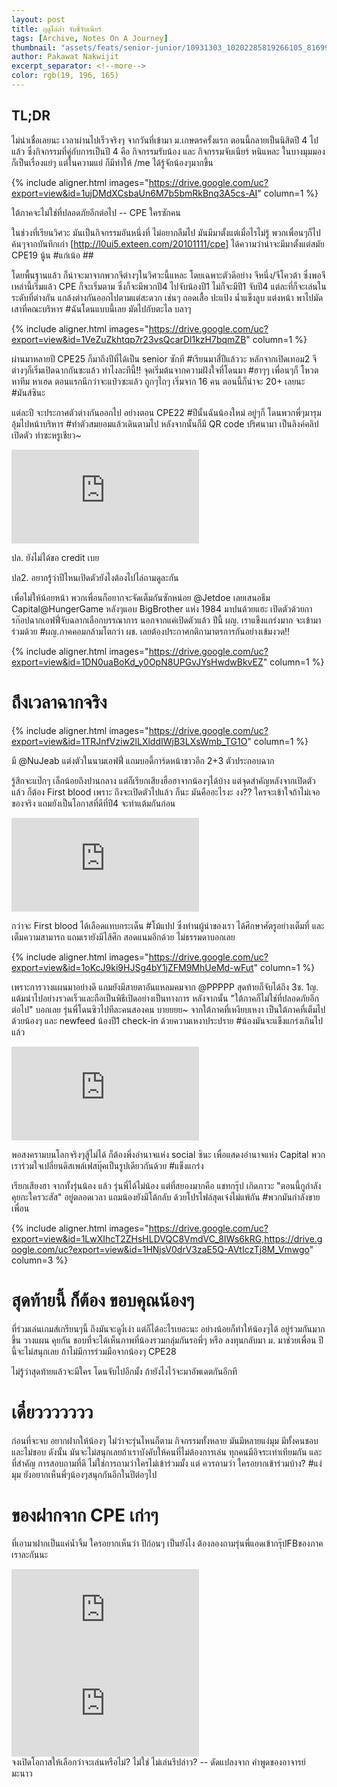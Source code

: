 ```yaml
---
layout: post
title: ฤดูไล่ล่า จับชี่จับเนียร์
tags: [Archive, Notes On A Journey]
thumbnail: "assets/feats/senior-junior/10931303_10202285819266105_8169992141538526570_n.jpg"
author: Pakawat Nakwijit
excerpt_separator: <!--more-->
color: rgb(19, 196, 165)
---
```


## TL;DR

ไม่น่าเชื่อเลยนะ เวลาผ่านไปเร็วจริงๆ จากวันที่เข้ามา ม.เกษตรครั้งแรก ตอนนี้กลายเป็นนิสิตปี 4 ไปแล้ว ซึ่งกิจกรรมที่คู่กับการเป็นปี 4 คือ กิจกรรมรับน้อง และ กิจกรรมจับเนียร์ หนิแหละ ในบางมุมมองก็เป็นเรื่องแย่ๆ แต่ในความแย่ ก็มีทำให้ /me ได้รู้จักน้องๆมากขึ้น 
<!--more-->


{% include aligner.html images="https://drive.google.com/uc?export=view&id=1ujDMdXCsbaUn6M7b5bmRkBnq3A5cs-AI" column=1 %}

<div class="blockquote">
ใต้ภาคจะไม่ใช่ที่ปลอดภัยอีกต่อไป -- CPE ใครซักคน
</div>

ในช่วงที่เรียนวิศวะ มันเป็นกิจกรรมอันหนึ่งที่ ไม่อยากลืมไป มันมีมาตั้งแต่เมื่อไรไม่รู้ พวกเพื่อนๆก็ไปค้นๆจากบันทึกเก่า [http://l0ui5.exteen.com/20101111/cpe] ได้ความว่าน่าจะมีมาตั้งแต่สมัย CPE19 นู้น <span class="tag-en">#แก่เน้อ</span> ##

โดยพื้นฐานแล้ว ก็น่าจะมาจากพวกจีต่างๆในวิศวะนี้แหละ โดยเฉพาะตัวดีอย่าง จีหนึ่ง/จีโควต้า ซึ่งพอจีเหล่านี้เริ่มแล้ว CPE ก็จะเริ่มตาม ซึ่งก็จะมีพวกปี4 ไปจับน้องปี1 ไม่ก็จะมีปี1 จับปี4 แต่ละที่ก็จะเล่นในระดับที่ต่างกัน แกล้งต่างกันออกไปตามแต่สะดวก เช่นๆ ถอดเสื้อ ปะแป้ง น้ำแข็งลูบ แต่งหน้า พาไปมัดเสาที่คณะบริหาร <span class="tag-en">#ฉันโดนแบบนี้เลย</span> มัดไปกับตะไล บลาๆ

{% include aligner.html images="https://drive.google.com/uc?export=view&id=1VeZuZkhtqp7r23vsQcarDl1kzH7bqmZB" column=1 %}

ผ่านมาหลายปี CPE25 ก็มาถึงปีที่ได้เป็น senior ซักที <span class="tag-en">#เรียนมาสี่ปีแล้ววะ</span> หลักจากเปิดเทอม2 จีต่างๆก็เริ่มเปิดฉากกันซะแล้ว ทำไงละทีนี้!! จุดเริ่มต้นจากความฝังใจที่โดนมา <span class="tag-en">#ฮาๆๆ</span> เพื่อนๆก็ โหวต หาทีม หาเฮด ตอนแรกนึกว่าจะแป๋วซะแล้ว ถูกๆไถๆ เริ่มจาก 16 คน ตอนนี้ก็น่าจะ 20+ เลยนะ <span class="tag-en">#มันส์ซินะ</span>

แต่ละปี จะประกาศตัวต่างกันออกไป อย่างตอน CPE22 <span class="tag-en">#ปีนั้นฉันน้องใหม่</span> อยู่ๆก็ โดนพวกพี่ๆมารุม อุ้มไปหน้าบริหาร <span class="tag-en">#ทำตัวสมยอมแล้วเดินตามไป</span> หลังจากนั้นก็มี QR code ปริศนามา เป็นลิงค์คลิปเปิดตัว ทำซะหรูเชียว~

<div class="video-container">
    <iframe class="video" src="https://www.youtube.com/embed/W8j2mvztens" frameborder="0" scrolling="no" webkitAllowFullScreen mozallowfullscreen allowFullScreen></iframe>
</div>

ปล. ยังไม่ได้ขอ credit เบย

ปล2. อยากรู้ว่าปีไหนเปิดตัวยังไงต้องไปไล่ถามดูละกัน

เพื่อไม่ให้น้อยหน้า พวกเพื่อนก็อยากจะจัดเต็มกันซักหน่อย @Jetdoe เลยเสนอธีม Capital@HungerGame หลังๆแอบ BigBrother แห่ง 1984 มาปนด้วยแฮะ เปิดตัวด้วยการก๊อปฉากเอฟฟี่จับฉลากเลือกบรรณาการ นอกจากแค่เปิดตัวแล้ว ปีนี้ ผญ. เราแข็งแกร่งมาก จะเข้ามาร่วมด้วย <span class="tag-en">#ผญ</span>.ภาคคอมกล้ามโตกว่า ผช. เลยต้องประกาศกติกามาตรการกันอย่างเข้มงวด!!

{% include aligner.html images="https://drive.google.com/uc?export=view&id=1DN0uaBoKd_y0OpN8UPGvJYsHwdwBkvEZ" column=1 %}

# ถึงเวลาฉากจริง

{% include aligner.html images="https://drive.google.com/uc?export=view&id=1TRJnfVziw2lLXlddIWjB3LXsWmb_TG1O" column=1 %}

มี @NuJeab แต่งตัวในนามเอฟฟี่ แถมบอดี้การ์ดหน้าขาวอีก 2+3 ตัวประกอบฉาก

รู้สึกจะแป๊กๆ เล็กน้อยถึงปานกลาง แต่ก็เรียกเสียงฮือฮาจากน้องๆได้บ้าง แต่จุดสำคัญหลังจากเปิดตัวแล้ว ก็ต้อง First blood เพราะ ถึงจะเปิดตัวไปแล้ว ก็นะ มันคืออะไรงะ งง?? ใครจะเข้าใจถ้าไม่เจอของจริง แถมยังเป็นโอกาสที่ดีที่ปี4 จะทำแต้มกันก่อน

<div class="video-container">
    <iframe class="video" src="https://www.youtube.com/embed/BKp6OekwLlw" frameborder="0" scrolling="no" webkitAllowFullScreen mozallowfullscreen allowFullScreen></iframe>
</div>

กว่าจะ First blood ได้เลือดแทบกระเด็น <span class="tag-en">#โม้แปป</span> ซึ่งท่านผู้นำของเรา ได้ศึกษาศัตรูอย่างเต็มที่ และเต็มความสามารถ แถมเรายังมีไส้ศึก สอดแนมอีกด้วย ไม่ธรรมดาบอกเลย

{% include aligner.html images="https://drive.google.com/uc?export=view&id=1oKcJ9ki9HJSg4bY1jZFM9MhUeMd-wFut" column=1 %}

เพราะการวางแผนมาอย่างดี แถมยังมีสายตาอันแหลมคมจาก @PPPPP สุดท้ายก็จับได้ถึง 3ช. 1ญ. แต้มนำไปอย่างรวดเร็วและถือเป็นพิธีเปิดอย่างเป็นทางการ หลังจากนั้น "ใต้ภาคก็ไม่ใช่ที่ปลอดภัยอีกต่อไป" บอกเลย รุ่นพี่โดนซิวไปทีละคนสองคน บายยยย~ จากใต้ภาคที่เหงียบเหงา เป็นใต้ภาคที่เต็มไปด้วยน้องๆ และ newfeed น้องปี1 check-in ด้วยความเหงาประปราย <span class="tag-en">#น้องมันจะแข็งแกร่งเกินไปแล้ว</span>

<div class="video-container">
    <iframe class="video" src="https://www.youtube.com/embed/lyHVp0kDOuA" frameborder="0" scrolling="no" webkitAllowFullScreen mozallowfullscreen allowFullScreen></iframe>
</div>

พอสงครามบนโลกจริงๆสู้ไม่ได้ ก็ต้องพึ่งอำนาจแห่ง social ซินะ เพื่อแสดงอำนาจแห่ง Capital พวกเราร่วมใจเปลี่ยนดิสเพล์เฟสบุ๊คเป็นรูปเดียวกันด้วย <span class="tag-en">#แข็งแกร่ง</span>

เรียกเสียงฮา จากทั้งรุ่นน้อง แล้ว รุ่นพี่ได้ไม่น้อง แต่ที่สยองมากคือ แชทกรุ๊ป เกิดภาวะ "ตอนนี้กูกำลังคุยกะใครวะสัส" อยู่ตลอดเวลา แถมน้องยังมีโต้กลับ ด้วยโปรไฟล์สุดเจ๋งไม่แพ้กัน <span class="tag-en">#พวกมันกำลังขายเพื่อน</span>

{% include aligner.html images="https://drive.google.com/uc?export=view&id=1LwXIhcT2ZHsHLDVQC8VmdVC_8IWs6kRG,https://drive.google.com/uc?export=view&id=1HNjsV0drV3zaE5Q-AVtIczTj8M_Vmwgo" column=3 %}

# สุดท้ายนี้ ก็ต้อง ขอบคุณน้องๆ 
ที่ร่วมเล่นเกมส์เกรียนๆนี้ ถึงมันจะดูงี่เง่า แต่ก็ได้อะไรเยอะนะ อย่างน้อยก็ทำให้น้องๆได้ อยู่ร่วมกันมากขึ้น วางแผน คุยกัน ชอบที่จะได้เห็นภาพที่น้องรวมกลุ่มกันรอพี่ๆ หรือ ลงทุนกลับมา ม. มาช่วยเพื่อน ปีนี้จะไม่สนุกเลย ถ้าไม่มีการร่วมมือจากน้องๆ CPE28

ไม่รู้ว่าสุดท้ายแล้วจะมีใคร โดนจับไปอีกมั้ง ถ้ายังไงไว้จะมาอัพเดตกันอีกที


# เดี๋ยววววววว

ก่อนที่จะจบ อยากฝากให้น้องๆ ไม่ว่าจะรุ่นไหนก็ตาม กิจกรรมทั้งหลาย มันมีหลายแง่มุม มีทั้งคนชอบและไม่ชอบ ดังนั้น มันจะไม่สนุกเลยถ้าเราบังคับให้คนที่ไม่ต้องการเล่น ทุกคนมีอิจระเท่าเทียมกัน และที่สำคัญ การสอบถามที่ดี ไม่ใช่การถามว่าใครไม่เข้าร่วมมั้ง แต่ ควรถามว่า ใครอยากเข้าร่วมบ้าง? <span class="tag-en">#แง่มุม</span> ยังอยากเห็นพี่ๆน้องๆสนุกกันอีกในปีต่อๆไป

# ของฝากจาก CPE เก่าๆ

ที่เอามาฝากเป็นแค่น้ำจิ้ม ใครอยากเห็นว่า ปีก่อนๆ เป็นยังไง ต้องลองถามรุ่นพี่แอดเข้ากรุ๊ปFBของภาคเราละกันนะ

<div class="video-container">
    <iframe class="video" src="https://www.youtube.com/embed/nJduUnUHWSQ" frameborder="0" scrolling="no" webkitAllowFullScreen mozallowfullscreen allowFullScreen></iframe>
</div>

<div class="video-container">
    <iframe class="video" src="https://www.youtube.com/embed/MPAg6faby2A" frameborder="0" scrolling="no" webkitAllowFullScreen mozallowfullscreen allowFullScreen></iframe>
</div>

<div class="blockquote"> จงเปิดโอกาสให้เลือกว่าจะเล่นหรือไม่? ไม่ใช่ ไม่เล่นรึปล่าว? -- ดัดแปลงจาก คำพูดของอาจารย์มะนาว </div>

